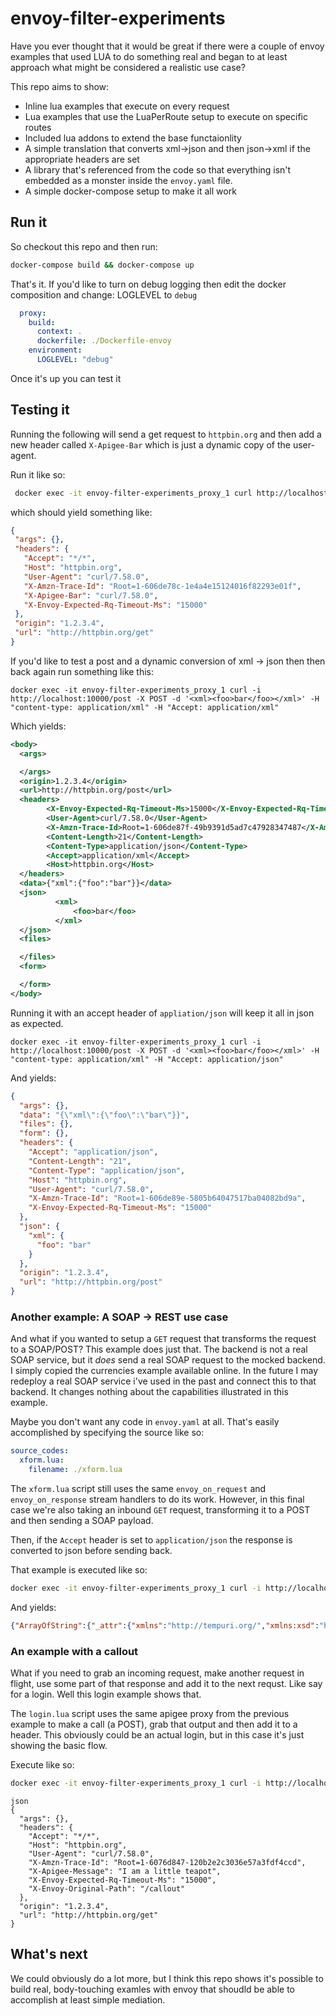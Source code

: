 # envoy-filter-experiments
Have you ever thought that it would be great if there were a couple of envoy 
examples that used LUA to do something real and began to at least approach
what might be considered a realistic use case?

This repo aims to show:
* Inline lua examples that execute on every request
* Lua examples that use the LuaPerRoute setup to execute on specific routes
* Included lua addons to extend the base functaionlity
* A simple translation that converts xml->json and then json->xml if the 
appropriate headers are set
* A library that's referenced from the code so that everything isn't embedded
as a monster inside the `envoy.yaml` file.
* A simple docker-compose setup to make it all work

## Run it
So checkout this repo and then run:

```bash
docker-compose build && docker-compose up
```

That's it. If you'd like to turn on debug logging then edit the docker
composition and change: LOGLEVEL to `debug`

```yaml
  proxy:
    build:
      context: .
      dockerfile: ./Dockerfile-envoy
    environment:
      LOGLEVEL: "debug"
```

Once it's up you can test it

## Testing it
Running the following will send a get request to `httpbin.org` and then add
a new header called `X-Apigee-Bar` which is just a dynamic copy of the user-agent.

Run it like so:

```bash
 docker exec -it envoy-filter-experiments_proxy_1 curl http://localhost:10000/get
 ```
 which should yield something like:
 ```json
 {
  "args": {},
  "headers": {
    "Accept": "*/*",
    "Host": "httpbin.org",
    "User-Agent": "curl/7.58.0",
    "X-Amzn-Trace-Id": "Root=1-606de78c-1e4a4e15124016f82293e01f",
    "X-Apigee-Bar": "curl/7.58.0",
    "X-Envoy-Expected-Rq-Timeout-Ms": "15000"
  },
  "origin": "1.2.3.4",
  "url": "http://httpbin.org/get"
}
 ```

 If you'd like to test a post and a dynamic conversion of xml -> json then then back
 again run something like this:

```
docker exec -it envoy-filter-experiments_proxy_1 curl -i http://localhost:10000/post -X POST -d '<xml><foo>bar</foo></xml>' -H "content-type: application/xml" -H "Accept: application/xml"
```
Which yields:
```xml
<body>
  <args>

  </args>
  <origin>1.2.3.4</origin>
  <url>http://httpbin.org/post</url>
  <headers>
        <X-Envoy-Expected-Rq-Timeout-Ms>15000</X-Envoy-Expected-Rq-Timeout-Ms>
        <User-Agent>curl/7.58.0</User-Agent>
        <X-Amzn-Trace-Id>Root=1-606de87f-49b9391d5ad7c47928347487</X-Amzn-Trace-Id>
        <Content-Length>21</Content-Length>
        <Content-Type>application/json</Content-Type>
        <Accept>application/xml</Accept>
        <Host>httpbin.org</Host>
  </headers>
  <data>{"xml":{"foo":"bar"}}</data>
  <json>
          <xml>
              <foo>bar</foo>
          </xml>
  </json>
  <files>

  </files>
  <form>

  </form>
</body>
```

Running it with an accept header of `appliation/json` will keep it all in json as expected.
```
docker exec -it envoy-filter-experiments_proxy_1 curl -i http://localhost:10000/post -X POST -d '<xml><foo>bar</foo></xml>' -H "content-type: application/xml" -H "Accept: application/json"
```
And yields:
```json
{
  "args": {},
  "data": "{\"xml\":{\"foo\":\"bar\"}}",
  "files": {},
  "form": {},
  "headers": {
    "Accept": "application/json",
    "Content-Length": "21",
    "Content-Type": "application/json",
    "Host": "httpbin.org",
    "User-Agent": "curl/7.58.0",
    "X-Amzn-Trace-Id": "Root=1-606de89e-5805b64047517ba04082bd9a",
    "X-Envoy-Expected-Rq-Timeout-Ms": "15000"
  },
  "json": {
    "xml": {
      "foo": "bar"
    }
  },
  "origin": "1.2.3.4",
  "url": "http://httpbin.org/post"
}
```

### Another example: A SOAP -> REST use case
And what if you wanted to setup a `GET` request that transforms the request to a
SOAP/POST? This example does just that. The backend is not a real SOAP service,
but it *does* send a real SOAP request to the mocked backend. I simply copied
the currencies example available online. In the future I may redeploy a real SOAP
service i've used in the past and connect this to that backend. It changes nothing
about the capabilities illustrated in this example.

Maybe you don't want any code in `envoy.yaml` at all. That's easily accomplished by specifying the source like so:

```yaml
source_codes:
  xform.lua:
    filename: ./xform.lua
```

The `xform.lua` script still uses the same `envoy_on_request` and `envoy_on_response`
stream handlers to do its work. However, in this final case we're also taking an 
inbound `GET` request, transforming it to a POST and then sending a SOAP payload.

Then, if the `Accept` header is set to `application/json` the response is converted
to json before sending back.

That example is executed like so:
```bash
docker exec -it envoy-filter-experiments_proxy_1 curl -i http://localhost:10000/xform -H "accept: application/json"
```

And yields:
```json
{"ArrayOfString":{"_attr":{"xmlns":"http://tempuri.org/","xmlns:xsd":"http://www.w3.org/2001/XMLSchema","xmlns:xsi":"http://www.w3.org/2001/XMLSchema-instance"},"string":["AED","AFN","ALL","AMD","ANG","AOA","ARS","AUD","AWG","AZN","BAM","BBD","BDT","BGN","BHD","BIF","BND","BOB","BRL","BSD","BWP","BYN","BZD","CAD","CDF","CHF","CLP","CNY","COP","CRC","CUP","CVE","CYP","CZK","DJF","DKK","DOP","DZD","EEK","EGP","ERN","ETB","EUR","FJD","GBP","GEL","GHS","GIP","GMD","GNF","GTQ","GYD","HKD","HNL","HRK","HTG","HUF","IDR","ILS","INR","IQD","IRR","ISK","JMD","JOD","JPY","KES","KGS","KHR","KMF","KRW","KWD","KZT","LAK","LBP","LKR","LRD","LSL","LTL","LVL","LYD","MAD","MDL","MGA","MKD","MMK","MNT","MOP","MRO","MRU","MTL","MUR","MVR","MWK","MXN","MYR","MZN","NAD","NGN","NIO","NOK","NPR","NZD","OMR","PAB","PEN","PGK","PHP","PKR","PLN","PYG","QAR","RON","RSD","RUB","RWF","SAR","SBD","SCR","SDG","SEK","SGD","SIT","SKK","SLL","SOS","SRD","SSP","STN","SVC"]}}
```

### An example with a callout
What if you need to grab an incoming request, make another request in flight,
use some part of that response and add it to the next requst. Like say for
a login. Well this login example shows that.

The `login.lua` script uses the same apigee proxy from the previous example to make 
a call (a POST), grab that output and then add it to a header. This obviously
could be an actual login, but in this case it's just showing the basic flow.

Execute like so:
```bash
docker exec -it envoy-filter-experiments_proxy_1 curl -i http://localhost:10000/callout
```

```
json
{
  "args": {},
  "headers": {
    "Accept": "*/*",
    "Host": "httpbin.org",
    "User-Agent": "curl/7.58.0",
    "X-Amzn-Trace-Id": "Root=1-6076d847-120b2e2c3036e57a3fdf4ccd",
    "X-Apigee-Message": "I am a little teapot",
    "X-Envoy-Expected-Rq-Timeout-Ms": "15000",
    "X-Envoy-Original-Path": "/callout"
  },
  "origin": "1.2.3.4",
  "url": "http://httpbin.org/get"
}
```

## What's next
We could obviously do a lot more, but I think this repo shows it's possible to build real,
body-touching examles with envoy that shoudld be able to accomplish at least simple
mediation.
